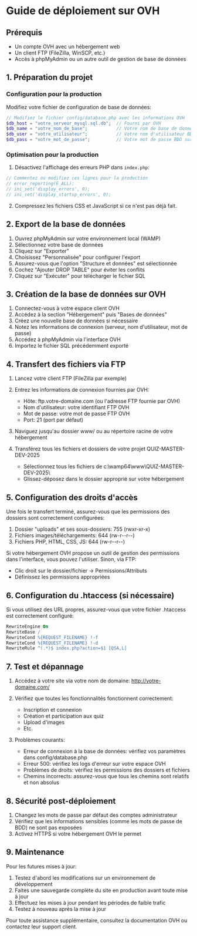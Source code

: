 # Guide de déploiement sur OVH

## Prérequis
- Un compte OVH avec un hébergement web
- Un client FTP (FileZilla, WinSCP, etc.)
- Accès à phpMyAdmin ou un autre outil de gestion de base de données

## 1. Préparation du projet

### Configuration pour la production
Modifiez votre fichier de configuration de base de données:

```php
// Modifiez le fichier config/database.php avec les informations OVH
$db_host = "votre_serveur_mysql.sql.db";  // Fourni par OVH
$db_name = "votre_nom_de_base";           // Votre nom de base de données sur OVH
$db_user = "votre_utilisateur";           // Votre nom d'utilisateur BDD sur OVH
$db_pass = "votre_mot_de_passe";          // Votre mot de passe BDD sur OVH
```

### Optimisation pour la production
1. Désactivez l'affichage des erreurs PHP dans `index.php`:
```php
// Commentez ou modifiez ces lignes pour la production
// error_reporting(E_ALL);
// ini_set('display_errors', 0);
// ini_set('display_startup_errors', 0);
```

2. Compressez les fichiers CSS et JavaScript si ce n'est pas déjà fait.

## 2. Export de la base de données

1. Ouvrez phpMyAdmin sur votre environnement local (WAMP)
2. Sélectionnez votre base de données
3. Cliquez sur "Exporter"
4. Choisissez "Personnalisée" pour configurer l'export
5. Assurez-vous que l'option "Structure et données" est sélectionnée
6. Cochez "Ajouter DROP TABLE" pour éviter les conflits
7. Cliquez sur "Exécuter" pour télécharger le fichier SQL

## 3. Création de la base de données sur OVH

1. Connectez-vous à votre espace client OVH
2. Accédez à la section "Hébergement" puis "Bases de données"
3. Créez une nouvelle base de données si nécessaire
4. Notez les informations de connexion (serveur, nom d'utilisateur, mot de passe)
5. Accédez à phpMyAdmin via l'interface OVH
6. Importez le fichier SQL précédemment exporté

## 4. Transfert des fichiers via FTP

1. Lancez votre client FTP (FileZilla par exemple)
2. Entrez les informations de connexion fournies par OVH:
   - Hôte: ftp.votre-domaine.com (ou l'adresse FTP fournie par OVH)
   - Nom d'utilisateur: votre identifiant FTP OVH
   - Mot de passe: votre mot de passe FTP OVH
   - Port: 21 (port par défaut)

3. Naviguez jusqu'au dossier www/ ou au répertoire racine de votre hébergement
4. Transférez tous les fichiers et dossiers de votre projet QUIZ-MASTER-DEV-2025
   - Sélectionnez tous les fichiers de c:\wamp64\www\QUIZ-MASTER-DEV-2025\
   - Glissez-déposez dans le dossier approprié sur votre hébergement

## 5. Configuration des droits d'accès

Une fois le transfert terminé, assurez-vous que les permissions des dossiers sont correctement configurées:

1. Dossier "uploads" et ses sous-dossiers: 755 (rwxr-xr-x)
2. Fichiers images/téléchargements: 644 (rw-r--r--)
3. Fichiers PHP, HTML, CSS, JS: 644 (rw-r--r--)

Si votre hébergement OVH propose un outil de gestion des permissions dans l'interface, vous pouvez l'utiliser. Sinon, via FTP:
- Clic droit sur le dossier/fichier → Permissions/Attributs
- Définissez les permissions appropriées

## 6. Configuration du .htaccess (si nécessaire)

Si vous utilisez des URL propres, assurez-vous que votre fichier .htaccess est correctement configuré:

```apache
RewriteEngine On
RewriteBase /
RewriteCond %{REQUEST_FILENAME} !-f
RewriteCond %{REQUEST_FILENAME} !-d
RewriteRule ^(.*)$ index.php?action=$1 [QSA,L]
```

## 7. Test et dépannage

1. Accédez à votre site via votre nom de domaine: http://votre-domaine.com/
2. Vérifiez que toutes les fonctionnalités fonctionnent correctement:
   - Inscription et connexion
   - Création et participation aux quiz
   - Upload d'images
   - Etc.

3. Problèmes courants:
   - Erreur de connexion à la base de données: vérifiez vos paramètres dans config/database.php
   - Erreur 500: vérifiez les logs d'erreur sur votre espace OVH
   - Problèmes de droits: vérifiez les permissions des dossiers et fichiers
   - Chemins incorrects: assurez-vous que tous les chemins sont relatifs et non absolus

## 8. Sécurité post-déploiement

1. Changez les mots de passe par défaut des comptes administrateur
2. Vérifiez que les informations sensibles (comme les mots de passe de BDD) ne sont pas exposées
3. Activez HTTPS si votre hébergement OVH le permet

## 9. Maintenance

Pour les futures mises à jour:

1. Testez d'abord les modifications sur un environnement de développement
2. Faites une sauvegarde complète du site en production avant toute mise à jour
3. Effectuez les mises à jour pendant les périodes de faible trafic
4. Testez à nouveau après la mise à jour

Pour toute assistance supplémentaire, consultez la documentation OVH ou contactez leur support client.
